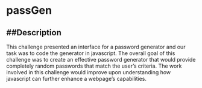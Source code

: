 # passGen

##Description
-------------------------------------------------------------------------------------------------------------------------------------------------------------------------
This challenge presented an interface for a password generator and our task was to code the generator in javascript. The overall goal of this challenge was to create an effective password generator that would provide completely random passwords that match the user’s criteria. The work involved in this challenge would improve upon understanding how javascript can further enhance a webpage’s capabilities.

